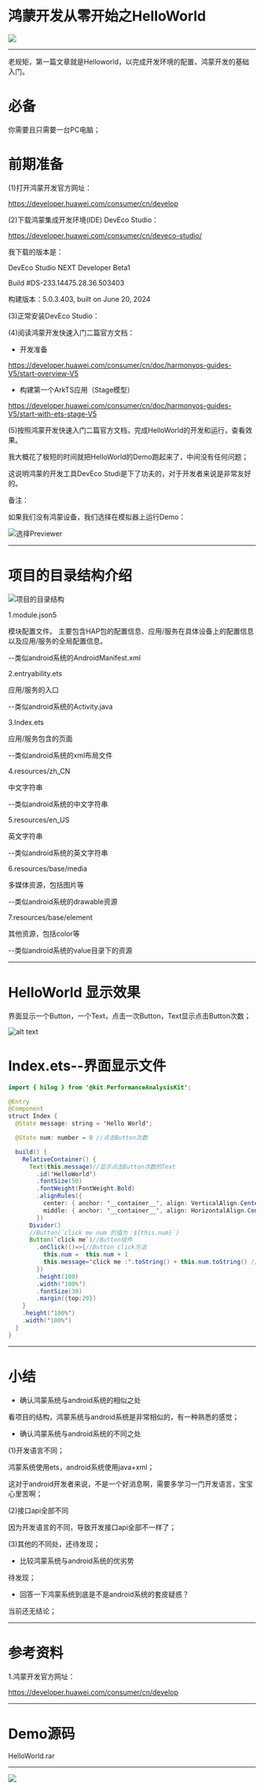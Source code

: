 # 鸿蒙开发从零开始之HelloWorld

<img src="../image/flower_001.png">

---

老规矩，第一篇文章就是Helloworld，以完成开发环境的配置，鸿蒙开发的基础入门。

# 必备

你需要且只需要一台PC电脑；


# 前期准备


(1)打开鸿蒙开发官方网址：

https://developer.huawei.com/consumer/cn/develop

(2)下载鸿蒙集成开发环境(IDE) DevEco Studio：

https://developer.huawei.com/consumer/cn/deveco-studio/

我下载的版本是：

DevEco Studio NEXT Developer Beta1

Build #DS-233.14475.28.36.503403

构建版本：5.0.3.403, built on June 20, 2024


(3)正常安装DevEco Studio：


(4)阅读鸿蒙开发快速入门二篇官方文档：

- 开发准备

https://developer.huawei.com/consumer/cn/doc/harmonyos-guides-V5/start-overview-V5

- 构建第一个ArkTS应用（Stage模型） 

https://developer.huawei.com/consumer/cn/doc/harmonyos-guides-V5/start-with-ets-stage-V5


(5)按照鸿蒙开发快速入门二篇官方文档，完成HelloWorld的开发和运行，查看效果。

我大概花了极短的时间就把HelloWorld的Demo跑起来了，中间没有任何问题；

这说明鸿蒙的开发工具DevEco Studi是下了功夫的，对于开发者来说是非常友好的。


备注：

如果我们没有鸿蒙设备，我们选择在模拟器上运行Demo：

![选择Previewer](image_priviewer.png)

---


# 项目的目录结构介绍


![项目的目录结构](项目的目录结构.png)


1.module.json5

模块配置文件。
主要包含HAP包的配置信息、应用/服务在具体设备上的配置信息以及应用/服务的全局配置信息。

--类似android系统的AndroidManifest.xml

2.entryability.ets

应用/服务的入口

--类似android系统的Activity.java

3.Index.ets

应用/服务包含的页面

--类似android系统的xml布局文件

4.resources/zh_CN

中文字符串

--类似android系统的中文字符串


5.resources/en_US

英文字符串

--类似android系统的英文字符串

6.resources/base/media

多媒体资源，包括图片等

--类似android系统的drawable资源

7.resources/base/element

其他资源，包括color等

--类似android系统的value目录下的资源

---

# HelloWorld 显示效果

界面显示一个Button，一个Text，点击一次Button，Text显示点击Button次数；


![alt text](helloworld_demo_show.png)


# Index.ets--界面显示文件

```java
import { hilog } from '@kit.PerformanceAnalysisKit';

@Entry
@Component
struct Index {
  @State message: string = 'Hello World';

  @State num: number = 0 //点击Button次数

  build() {
    RelativeContainer() {
      Text(this.message)//显示点击Button次数的Text
        .id('HelloWorld')
        .fontSize(50)
        .fontWeight(FontWeight.Bold)
        .alignRules({
          center: { anchor: '__container__', align: VerticalAlign.Center },
          middle: { anchor: '__container__', align: HorizontalAlign.Center }
        })
      Divider()
      //Button(`click me num 的值为：${this.num}`)
      Button(`click me`)//Button组件
        .onClick(()=>{//Button click方法
          this.num =  this.num + 1
          this.message='click me :'.toString() + this.num.toString() //调整点击Button次数显示
        })
        .height(100)
        .width('100%')
        .fontSize(30)
        .margin({top:20})
    }
    .height('100%')
    .width('100%')
  }
}
```

---

# 小结


- 确认鸿蒙系统与android系统的相似之处

看项目的结构，鸿蒙系统与android系统是非常相似的，有一种熟悉的感觉；


- 确认鸿蒙系统与android系统的不同之处

(1)开发语言不同；

鸿蒙系统使用ets，android系统使用java+xml；

这对于android开发者来说，不是一个好消息啊，需要多学习一门开发语言，宝宝心里苦啊；

(2)接口api全部不同

因为开发语言的不同，导致开发接口api全部不一样了；


(3)其他的不同处，还待发现；


- 比较鸿蒙系统与android系统的优劣势

待发现；



- 回答一下鸿蒙系统到底是不是android系统的套皮疑惑？

当前还无结论；

---

# 参考资料

1.鸿蒙开发官方网址：

https://developer.huawei.com/consumer/cn/develop

---

# Demo源码

HelloWorld.rar


---

<img src="../image/harmony_os_001.png">


